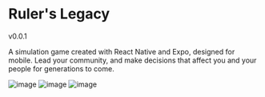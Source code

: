 # Ruler's Legacy
v0.0.1

A simulation game created with React Native and Expo, designed for mobile. Lead your community, and make decisions that affect you and your people for generations to come.

![image](https://user-images.githubusercontent.com/31489642/214686987-a3bd5334-32cb-477f-9430-24af8e563d9d.png)
![image](https://user-images.githubusercontent.com/31489642/214687131-21cb78b1-3d91-4e12-baa3-41b48f1fc84f.png)
![image](https://user-images.githubusercontent.com/31489642/214687260-599456c4-76de-4311-b776-cb6273d939f0.png)
